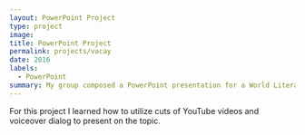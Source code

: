 ```yaml
---
layout: PowerPoint Project
type: project
image: 
title: PowerPoint Project
permalink: projects/vacay
date: 2016
labels:
  - PowerPoint
summary: My group composed a PowerPoint presentation for a World Literature class.
---
```



For this project I learned how to utilize cuts of YouTube videos and voiceover dialog to present on the topic.
